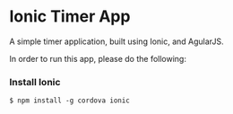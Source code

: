 # Ionic Timer App

A simple timer application, built using Ionic, and AgularJS. 

In order to run this app, please do the following:

<h3>Install Ionic</h3>

<code>$ npm install -g cordova ionic</code>
